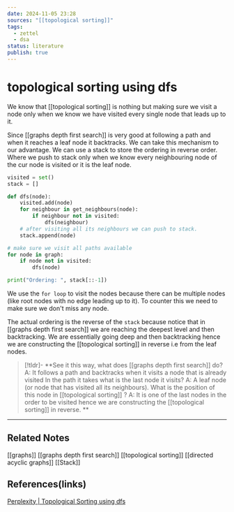 ```yaml
---
date: 2024-11-05 23:28
sources: "[[topological sorting]]"
tags:
  - zettel
  - dsa
status: literature
publish: true
---
```

# topological sorting using dfs

We know that [[topological sorting]] is nothing but making sure we visit a node only when we know we have visited every single node that leads up to it. 

Since [[graphs depth first search]] is very good at following a path and when it reaches a leaf node it backtracks. We can take this mechanism to our advantage. We can use a stack to store the ordering in reverse order. Where we push to stack only when we know every neighbouring node of the cur node is visited or it is the leaf node. 

```python
visited = set()
stack = []

def dfs(node):
	visited.add(node)
	for neighbour in get_neighbours(node):
		if neighbour not in visited:
			dfs(neighbour)
	# after visiting all its neighbours we can push to stack. 
	stack.append(node)

# make sure we visit all paths available
for node in graph:
	if node not in visited:
		dfs(node)

print("Ordering: ", stack[::-1])
```

We use the `for loop` to visit the nodes because there can be multiple nodes (like root nodes with no edge leading up to it). To counter this we need to make sure we don't miss any node. 

The actual ordering is the reverse of the `stack` because notice that in [[graphs depth first search]] we are reaching the deepest level and then backtracking. We are essentially going deep and then backtracking hence we are constructing the [[topological sorting]] in reverse i.e from the leaf nodes. 

> [!tldr]-
> **See it this way, what does [[graphs depth first search]] do? 
> A: It follows a path and backtracks when it visits a node that is already visited 
> In the path it takes what is the last node it visits? 
> A: A leaf node (or node that has visited all its neighbours). 
> What is the position of this node in [[topological sorting]] ?
> A: It is one of the last nodes in the order to be visited hence we are constructing the [[topological sorting]] in reverse. **

---
## Related Notes
[[graphs]]
[[graphs depth first search]]
[[topological sorting]]
[[directed acyclic graphs]]
[[Stack]]

## References(links)
[Perplexity | Topological Sorting using dfs](https://www.perplexity.ai/search/topological-sorting-using-dfs-p9IM5VswTLGwYovBZxkp.Q)